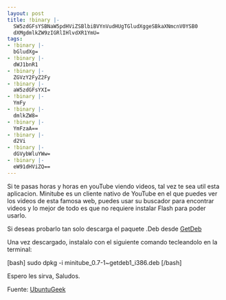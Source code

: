 ```yaml
---
layout: post
title: !binary |-
  SW5zdGFsYSBNaW5pdHViZSBlbiBVYnVudHUgTGludXggeSBkaXNmcnV0YSB0
  dXMgdmlkZW9zIGRlIHlvdXR1YmU=
tags:
- !binary |-
  bGludXg=
- !binary |-
  dWJ1bnR1
- !binary |-
  ZGVzY2FyZ2Fy
- !binary |-
  aW5zdGFsYXI=
- !binary |-
  YmFy
- !binary |-
  dmlkZW8=
- !binary |-
  YmFzaA==
- !binary |-
  d2Vi
- !binary |-
  dGVybWluYWw=
- !binary |-
  eW91dHViZQ==
---
```

Si te pasas horas y horas en youTube viendo videos, tal vez te sea util esta aplicacion. Minitube es un cliente nativo de YouTube en el que puedes ver los videos de esta famosa web, puedes usar su buscador para encontrar videos y lo mejor de todo es que no requiere instalar Flash para poder usarlo.

Si deseas probarlo tan solo descarga el paquete .Deb desde <a href="http://www.getdeb.net/app/Minitube" target="_blank">GetDeb</a>

Una vez descargado, instalalo con el siguiente comando tecleandolo en la terminal:

[bash] sudo dpkg -i minitube_0.7-1~getdeb1_i386.deb [/bash]

Espero les sirva, Saludos.

Fuente: <a href="http://www.ubuntugeek.com/minitube-slimline-youtube-client.html" target="_blank">UbuntuGeek</a>
